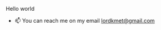 Hello world

- 📫 You can reach me on my email lordkmet@gmail.com

<!---
LordKmet/LordKmet is a ✨ special ✨ repository because its `README.md` (this file) appears on your GitHub profile.
You can click the Preview link to take a look at your changes.
--->
